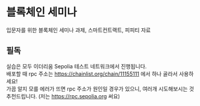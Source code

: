 # 블록체인 세미나

입문자를 위한 블록체인 세미나 과제, 스마트컨트랙트, 피피티 자료

## 필독

실습은 모두 이더리움 Sepolia 테스트 네트워크에서 진행됩니다.  
배포할 때 rpc 주소는 https://chainlist.org/chain/11155111 에서 하나 골라서 사용하세요!  
가끔 알지 모를 에러가 뜨면 rpc 주소가 원인일 경우가 있으니, 여러개 시도해보시는 것 추천드립니다. (저는 https://rpc.sepolia.org 써요)
